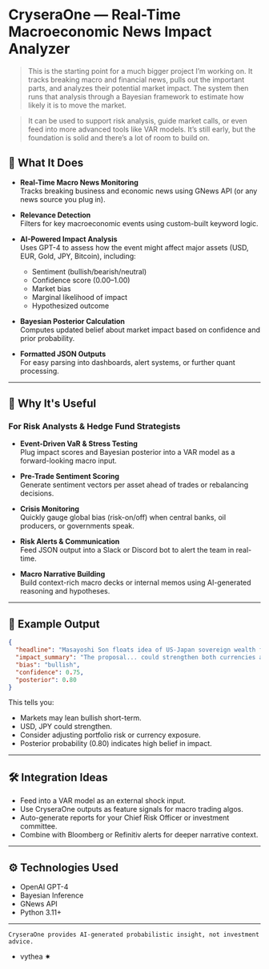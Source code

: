 # CryseraOne — Real-Time Macroeconomic News Impact Analyzer

> This is the starting point for a much bigger project I’m working on. It tracks breaking macro and financial news, pulls out the important parts, and analyzes their potential market impact. The system then runs that analysis through a Bayesian framework to estimate how likely it is to move the market.

> It can be used to support risk analysis, guide market calls, or even feed into more advanced tools like VAR models. It’s still early, but the foundation is solid and there’s a lot of room to build on.

## 🚀 What It Does

- **Real-Time Macro News Monitoring**  
  Tracks breaking business and economic news using GNews API (or any news source you plug in).

- **Relevance Detection**  
  Filters for key macroeconomic events using custom-built keyword logic.

- **AI-Powered Impact Analysis**  
  Uses GPT-4 to assess how the event might affect major assets (USD, EUR, Gold, JPY, Bitcoin), including:
  - Sentiment (bullish/bearish/neutral)
  - Confidence score (0.00–1.00)
  - Market bias
  - Marginal likelihood of impact
  - Hypothesized outcome

- **Bayesian Posterior Calculation**  
  Computes updated belief about market impact based on confidence and prior probability.

- **Formatted JSON Outputs**  
  For easy parsing into dashboards, alert systems, or further quant processing.

---

## 🧠 Why It's Useful

### For Risk Analysts & Hedge Fund Strategists

- **Event-Driven VaR & Stress Testing**  
  Plug impact scores and Bayesian posterior into a VAR model as a forward-looking macro input.

- **Pre-Trade Sentiment Scoring**  
  Generate sentiment vectors per asset ahead of trades or rebalancing decisions.

- **Crisis Monitoring**  
  Quickly gauge global bias (risk-on/off) when central banks, oil producers, or governments speak.

- **Risk Alerts & Communication**  
  Feed JSON output into a Slack or Discord bot to alert the team in real-time.

- **Macro Narrative Building**  
  Build context-rich macro decks or internal memos using AI-generated reasoning and hypotheses.

---

## 🧩 Example Output

```json
{
  "headline": "Masayoshi Son floats idea of US-Japan sovereign wealth fund",
  "impact_summary": "The proposal... could strengthen both currencies and raise oil prices.",
  "bias": "bullish",
  "confidence": 0.75,
  "posterior": 0.80
}
```

This tells you:
- Markets may lean bullish short-term.
- USD, JPY could strengthen.
- Consider adjusting portfolio risk or currency exposure.
- Posterior probability (0.80) indicates high belief in impact.

---

## 🛠 Integration Ideas

- Feed into a VAR model as an external shock input.
- Use CryseraOne outputs as feature signals for macro trading algos.
- Auto-generate reports for your Chief Risk Officer or investment committee.
- Combine with Bloomberg or Refinitiv alerts for deeper narrative context.

---

## ⚙️ Technologies Used

- OpenAI GPT-4
- Bayesian Inference
- GNews API
- Python 3.11+

---

`CryseraOne provides AI-generated probabilistic insight, not investment advice.`

- vythea ✷
